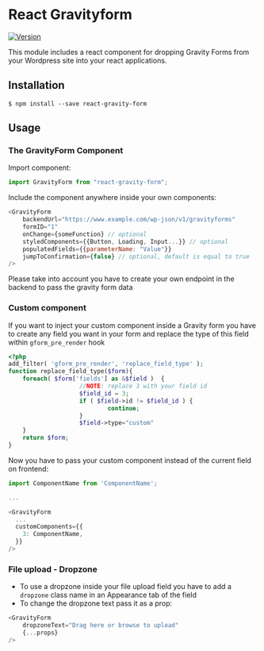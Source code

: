 # React Gravityform

[![Version](https://img.shields.io/npm/v/react-gravity-form.svg)](https://www.npmjs.com/package/react-gravity-form)

This module includes a react component for dropping Gravity Forms from your Wordpress site into your react applications.

## Installation

```
$ npm install --save react-gravity-form
```

## Usage

### The GravityForm Component

Import component:

```javascript
import GravityForm from "react-gravity-form";
```

Include the component anywhere inside your own components:

```javascript
<GravityForm
	backendUrl="https://www.example.com/wp-json/v1/gravityforms"
	formID="1"
	onChange={someFunction} // optional
	styledComponents={{Button, Loading, Input...}} // optional
	populatedFields={{parameterName: "Value"}}
	jumpToConfirmation={false} // optional, default is equal to true
/>
```

Please take into account you have to create your own endpoint in the backend to pass the gravity form data

### Custom component
If you want to inject your custom component inside a Gravity form you have to create any field you want in your form and replace the type of this field within `gform_pre_render` hook
```php
<?php
add_filter( 'gform_pre_render', 'replace_field_type' );
function replace_field_type($form){
	foreach( $form['fields'] as &$field )  {
					//NOTE: replace 3 with your field id
					$field_id = 3;
					if ( $field->id != $field_id ) {
							continue;
					}
					$field->type="custom"
	}
	return $form;
}
```
Now you have to pass your custom component instead of the current field on frontend:
```javascript
import ComponentName from 'ComponentName';

...

<GravityForm
  ...
  customComponents={{
    3: ComponentName,
  }}
/>
```

### File upload - Dropzone

- To use a dropzone inside your file upload field you have to add a `dropzone` class name in an Appearance tab of the field  
- To change the dropzone text pass it as a prop:  
```javascript
<GravityForm
	dropzoneText="Drag here or browse to upload"
	{...props}
/>
```